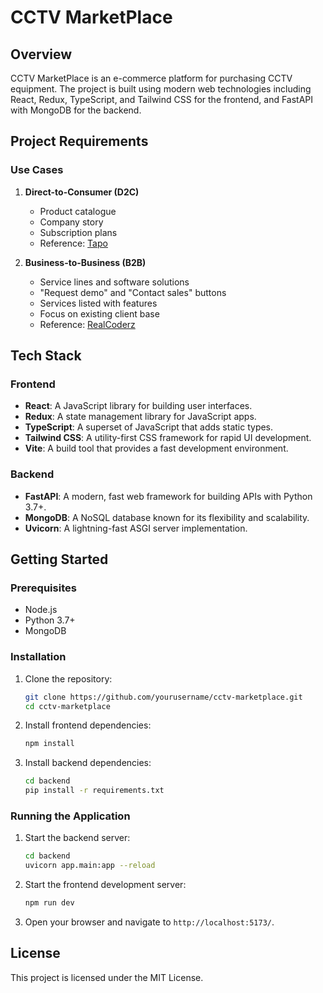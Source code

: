 # CCTV MarketPlace

## Overview

CCTV MarketPlace is an e-commerce platform for purchasing CCTV equipment. The project is built using modern web technologies including React, Redux, TypeScript, and Tailwind CSS for the frontend, and FastAPI with MongoDB for the backend.

## Project Requirements

### Use Cases

1. **Direct-to-Consumer (D2C)**
    - Product catalogue
    - Company story
    - Subscription plans
    - Reference: [Tapo](https://www.tapo.com/in/)

2. **Business-to-Business (B2B)**
    - Service lines and software solutions
    - "Request demo" and "Contact sales" buttons
    - Services listed with features
    - Focus on existing client base
    - Reference: [RealCoderz](https://realcoderz.com/)

## Tech Stack

### Frontend
- **React**: A JavaScript library for building user interfaces.
- **Redux**: A state management library for JavaScript apps.
- **TypeScript**: A superset of JavaScript that adds static types.
- **Tailwind CSS**: A utility-first CSS framework for rapid UI development.
- **Vite**: A build tool that provides a fast development environment.

### Backend
- **FastAPI**: A modern, fast web framework for building APIs with Python 3.7+.
- **MongoDB**: A NoSQL database known for its flexibility and scalability.
- **Uvicorn**: A lightning-fast ASGI server implementation.


## Getting Started

### Prerequisites

- Node.js
- Python 3.7+
- MongoDB

### Installation

1. Clone the repository:
    ```sh
    git clone https://github.com/yourusername/cctv-marketplace.git
    cd cctv-marketplace
    ```

2. Install frontend dependencies:
    ```sh
    npm install
    ```

3. Install backend dependencies:
    ```sh
    cd backend
    pip install -r requirements.txt
    ```

### Running the Application

1. Start the backend server:
    ```sh
    cd backend
    uvicorn app.main:app --reload
    ```

2. Start the frontend development server:
    ```sh
    npm run dev
    ```

3. Open your browser and navigate to `http://localhost:5173/`.

## License

This project is licensed under the MIT License.
